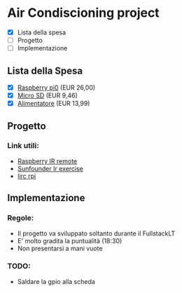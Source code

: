 
# Air Condiscioning project

- [x] Lista della spesa
- [ ] Progetto
- [ ] Implementazione

## Lista della Spesa

- [x] [Raspberry pi0](https://www.amazon.it/gp/product/B072LWBL37/ref=ox_sc_act_title_2?smid=A2KDI895FDYZAF&psc=1) (EUR 26,00)
- [x] [Micro SD](https://www.amazon.it/SanDisk-Imaging-MicroSDHC-Adattatore-Classe/dp/B012VKUSIA/ref=sr_1_1?s=electronics&ie=UTF8&qid=1496772865&sr=1-1&keywords=micro+sd) (EUR 9,46)
- [x] [Alimentatore](https://www.amazon.it/gp/product/B01M58O9M9/ref=ox_sc_act_title_1?smid=A1YTR8UCVRSI8N&psc=1) (EUR 13,99)

## Progetto

### Link utili:

- [Raspberry IR remote](https://www.hackster.io/duculete/ir-remote-with-raspberry-pi-d5cf5f)
- [Sunfounder Ir exercise](https://github.com/sunfounder/Sunfounder_SensorKit_Python_code_for_RaspberryPi/blob/master/06_Ir.py)
- [lirc rpi](http://aron.ws/projects/lirc_rpi/)

## Implementazione

### Regole:

- Il progetto va sviluppato soltanto durante il FullstackLT
- E' molto gradita la puntualità (18:30)
- Non presentarsi a mani vuote

### TODO:
- Saldare la gpio alla scheda
